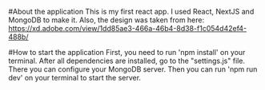 #About the application
This is my first react app. I used React, NextJS and MongoDB to make it.
Also, the design was taken from here:
https://xd.adobe.com/view/1dd85ae3-466a-46b4-8d38-f1c054d42ef4-488b/

#How to start the application
First, you need to run 'npm install' on your terminal.
After all dependencies are installed, go to the "settings.js" file.
There you can configure your MongoDB server.
Then you can run 'npm run dev' on your terminal to start the server.
